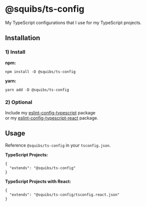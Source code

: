 # @squibs/ts-config

My TypeScript configurations that I use for my TypeScript projects.

## Installation

### 1) Install

**npm:**

`npm install -D @squibs/ts-config`

**yarn:**

`yarn add -D @squibs/ts-config`

### 2) Optional

Include my [eslint-config-typescript](https://github.com/Squibs/squibs-scripts/tree/main/packages/eslint-config-typescript) package  
or my [eslint-config-typescript-react](https://github.com/Squibs/squibs-scripts/tree/main/packages/eslint-config-typescript-react) package.

## Usage

Reference `@squibs/ts-config` in your `tsconfig.json`.

**TypeScript Projects:**

```
{
  "extends": "@squibs/ts-config"
}
```

**TypeScript Projects with React:**

```
{
  "extends": "@squibs/ts-config/tsconfig.react.json"
}
```
